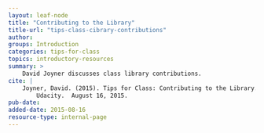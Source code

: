 ```yaml
---
layout: leaf-node
title: "Contributing to the Library"
title-url: "tips-class-cibrary-contributions"
author: 
groups: Introduction
categories: tips-for-class
topics: introductory-resources
summary: >
    David Joyner discusses class library contributions.
cite: |
    Joyner, David. (2015). Tips for Class: Contributing to the Library.
        Udacity.  August 16, 2015.
pub-date: 
added-date: 2015-08-16
resource-type: internal-page
---
```

